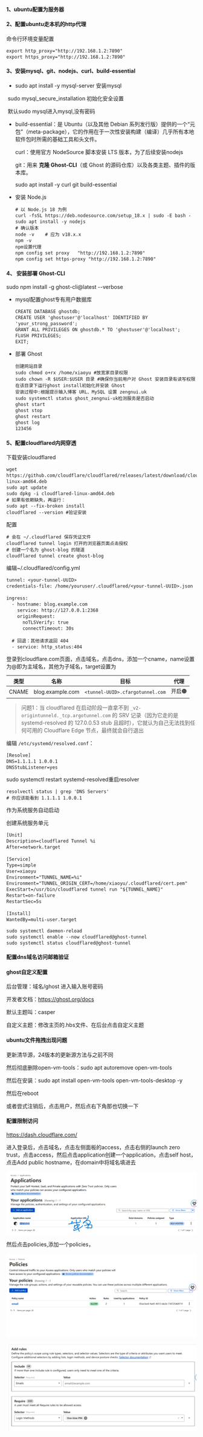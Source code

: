 #### 1、ubuntu配置为服务器

#### 2、配置ubuntu走本机的http代理

命令行环境变量配置

```
export http_proxy="http://192.168.1.2:7890"
export https_proxy="http://192.168.1.2:7890"
```

#### 3、安装mysql、git、nodejs、curl、build-essential

* sudo apt install -y mysql-server 安装mysql

​	sudo mysql_secure_installation 初始化安全设置

​	默认sudo mysql进入mysql,没有密码

* build-essential：是 Ubuntu（以及其他 Debian 系列发行版）提供的一个“元包”（meta-package），它的作用在于一次性安装构建（编译）几乎所有本地软件包时所需的基础工具和头文件。

  curl：使用官方 NodeSource 脚本安装 LTS 版本，为了后续安装nodejs

  git：用来 **克隆 Ghost-CLI**（或 Ghost 的源码仓库）以及各类主题、插件的版本库。

  sudo apt install -y curl git build-essential

* 安装 Node.js

  ```
  # 以 Node.js 18 为例
  curl -fsSL https://deb.nodesource.com/setup_18.x | sudo -E bash -
  sudo apt install -y nodejs
  # 确认版本
  node -v    # 应为 v18.x.x
  npm -v
  npm设置代理
  npm config set proxy   "http://192.168.1.2:7890"
  npm config set https-proxy "http://192.168.1.2:7890"
  ```

####  4、 安装部署 Ghost-CLI

  sudo npm install -g ghost-cli@latest --verbose

* mysql配置ghost专有用户数据库

  ```
  CREATE DATABASE ghostdb;
  CREATE USER 'ghostuser'@'localhost' IDENTIFIED BY 'your_strong_password';
  GRANT ALL PRIVILEGES ON ghostdb.* TO 'ghostuser'@'localhost';
  FLUSH PRIVILEGES;
  EXIT;
  ```

* 部署 Ghost

  ```
  创建网站目录
  sudo chmod o+rx /home/xiaoyu #放宽家目录权限
  sudo chown -R $USER:$USER 目录 #确保你当前用户对 Ghost 安装目录有读写权限
  在该目录下运行ghost install初始化并安装 Ghost
  安装过程中:根据提示输入博客 URL、MySQL 设置 zengnui.uk
  sudo systemctl status ghost_zengnui-uk检测服务是否启动
  ghost start
  ghost stop
  ghost restart
  ghost log
  123456
  ```
  

#### 5、配置cloudflared内网穿透

下载安装cloudflared

```
wget https://github.com/cloudflare/cloudflared/releases/latest/download/cloudflared-linux-amd64.deb
sudo apt update
sudo dpkg -i cloudflared-linux-amd64.deb
# 如果有依赖缺失，再运行：
sudo apt --fix-broken install
cloudflared --version #验证安装
```

配置

```
# 会在 ~/.cloudflared 保存凭证文件
cloudflared tunnel login 打开的浏览器页面点击授权
# 创建一个名为 ghost-blog 的隧道
cloudflared tunnel create ghost-blog
```

编辑~/.cloudflared/config.yml

```
tunnel: <your-tunnel-UUID>
credentials-file: /home/youruser/.cloudflared/<your-tunnel-UUID>.json

ingress:
  - hostname: blog.example.com
    service: http://127.0.0.1:2368
    originRequest:
      noTLSVerify: true
      connectTimeout: 30s

  # 回退：其他请求返回 404
  - service: http_status:404
```

登录到cloudflare.com页面，点击域名，点击dns，添加一个cname，name设置为@即为主域名，其他为子域名，target设置为

| 类型  | 名称             | 目标                             | 代理  |
| ----- | ---------------- | -------------------------------- | ----- |
| CNAME | blog.example.com | `<tunnel-UUID>.cfargotunnel.com` | 开启🟠 |

> 问题1：当 cloudflared 在启动阶段一直拿不到 `_v2-origintunneld._tcp.argotunnel.com` 的 SRV 记录（因为它走的是 systemd-resolved 的 127.0.0.53 stub 且超时），它就认为自己无法找到任何可用的 Cloudflare Edge 节点，最终就会自行退出

编辑 `/etc/systemd/resolved.conf`：

```
[Resolve]
DNS=1.1.1.1 1.0.0.1
DNSStubListener=yes
```

sudo systemctl restart systemd-resolved重启resolver

```
resolvectl status | grep 'DNS Servers'
# 你应该能看到 1.1.1.1 1.0.0.1
```

作为系统服务自动启动

创建系统服务单元

```
[Unit]
Description=cloudflared Tunnel %i
After=network.target

[Service]
Type=simple
User=xiaoyu
Environment="TUNNEL_NAME=%i"
Environment="TUNNEL_ORIGIN_CERT=/home/xiaoyu/.cloudflared/cert.pem"
ExecStart=/usr/bin/cloudflared tunnel run "${TUNNEL_NAME}"
Restart=on-failure
RestartSec=5s

[Install]
WantedBy=multi-user.target
```



```
sudo systemctl daemon-reload
sudo systemctl enable --now cloudflared@ghost-tunnel
sudo systemctl status cloudflared@ghost-tunnel
```

#### 配置dns域名访问邮箱验证

#### ghost自定义配置

后台管理：域名/ghost 进入输入账号密码

开发者文档：https://ghost.org/docs

默认主题叫：casper

自定义主题：修改主页的.hbs文件、在后台点击自定义主题

#### ubuntu文件拖拽出现问题

更新清华源，24版本的更新源方法与之前不同

然后彻底删除open-vm-tools：sudo apt autoremove open-vm-tools

然后在安装：sudo apt install open-vm-tools open-vm-tools-desktop -y

然后在reboot

或者尝式注销后，点击用户，然后点右下角那也切换一下

#### 配置限制访问

https://dash.cloudflare.com/

进入登录后，点击域名，点击左侧面板的access，点击右侧的launch zero trust，点击access，然后点击application创建一个application，点击self host，点击Add public hostname，在domain中将域名填进去

![image-20250705221135864](./ghost环境搭建操作步骤.assets/image-20250705221135864.png)

然后点击policies,添加一个policies，

![image-20250705221157877](./ghost环境搭建操作步骤.assets/image-20250705221157877.png)

![image-20250705221511260](./ghost环境搭建操作步骤.assets/image-20250705221511260.png)